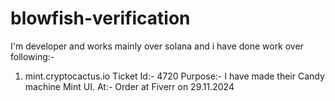 # blowfish-verification

I'm developer and works mainly over solana and i have done work over following:-

1. mint.cryptocactus.io
   Ticket Id:- 4720 
   Purpose:- I have made their Candy machine Mint UI.
   At:- Order at Fiverr on 29.11.2024
